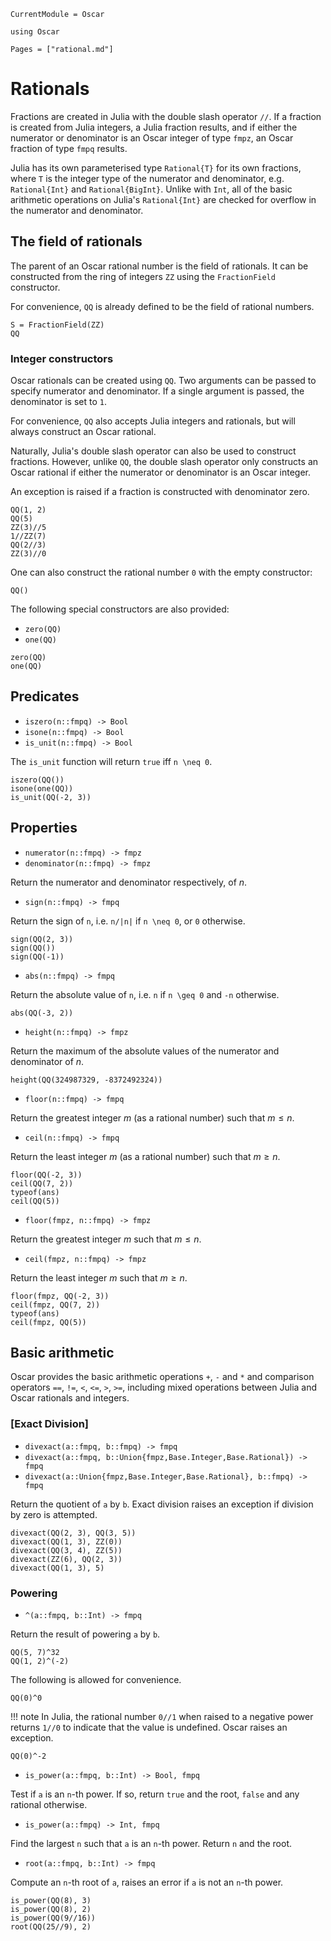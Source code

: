 ```@meta
CurrentModule = Oscar
```

```@setup oscar
using Oscar
```

```@contents
Pages = ["rational.md"]
```

# Rationals

Fractions are created in Julia with the double slash operator `//`. If a
fraction is created from Julia integers, a Julia fraction results, and if either
the numerator or denominator is an Oscar integer of type `fmpz`, an Oscar
fraction of type `fmpq` results.

Julia has its own parameterised type `Rational{T}` for its own fractions, where
`T` is the integer type of the numerator and denominator, e.g.
`Rational{Int}` and `Rational{BigInt}`. Unlike with `Int`, all of the basic
arithmetic operations on Julia's `Rational{Int}` are checked for overflow in
the numerator and denominator.

## The field of rationals

The parent of an Oscar rational number is the field of rationals. It can be
constructed from the ring of integers `ZZ` using the `FractionField`
constructor.

For convenience, `QQ` is already defined to be the field of rational numbers.

```@repl oscar
S = FractionField(ZZ)
QQ
```

### Integer constructors

Oscar rationals can be created using `QQ`. Two arguments can be passed to
specify numerator and denominator. If a single argument is passed, the
denominator is set to `1`.

For convenience, `QQ` also accepts Julia integers and rationals, but will
always construct an Oscar rational.

Naturally, Julia's double slash operator can also be used to construct
fractions. However, unlike `QQ`, the double slash operator only constructs an
Oscar rational if either the numerator or denominator is an Oscar integer.

An exception is raised if a fraction is constructed with denominator zero.

```@repl oscar
QQ(1, 2)
QQ(5)
ZZ(3)//5
1//ZZ(7)
QQ(2//3)
ZZ(3)//0
```
One can also construct the rational number ``0`` with the empty constructor:

```@repl oscar
QQ()
```

The following special constructors are also provided:

* `zero(QQ)`
* `one(QQ)`

```@repl oscar
zero(QQ)
one(QQ)
```

## Predicates

* `iszero(n::fmpq) -> Bool`
* `isone(n::fmpq) -> Bool`
* `is_unit(n::fmpq) -> Bool`

The `is_unit` function will return `true` iff ``n \neq 0``.

```@repl oscar
iszero(QQ())
isone(one(QQ))
is_unit(QQ(-2, 3))
```

## Properties

* `numerator(n::fmpq) -> fmpz`
* `denominator(n::fmpq) -> fmpz`

Return the numerator and denominator respectively, of $n$.

* `sign(n::fmpq) -> fmpq`

Return the sign of `n`, i.e. ``n/|n|`` if ``n \neq 0``, or ``0`` otherwise.

```@repl oscar
sign(QQ(2, 3))
sign(QQ())
sign(QQ(-1))
```

* `abs(n::fmpq) -> fmpq`

Return the absolute value of ``n``, i.e. ``n`` if ``n \geq 0`` and ``-n``
otherwise.


```@repl oscar
abs(QQ(-3, 2))
```

* `height(n::fmpq) -> fmpz`

Return the maximum of the absolute values of the numerator and denominator of
$n$.

```@repl oscar
height(QQ(324987329, -8372492324))
```

* `floor(n::fmpq) -> fmpq`

Return the greatest integer $m$ (as a rational number) such that $m \leq n$.

* `ceil(n::fmpq) -> fmpq`

Return the least integer $m$ (as a rational number) such that $m \geq n$.

```@repl oscar
floor(QQ(-2, 3))
ceil(QQ(7, 2))
typeof(ans)
ceil(QQ(5))
```
* `floor(fmpz, n::fmpq) -> fmpz`

Return the greatest integer $m$ such that $m \leq n$.

* `ceil(fmpz, n::fmpq) -> fmpz`

Return the least integer $m$ such that $m \geq n$.

```@repl oscar
floor(fmpz, QQ(-2, 3))
ceil(fmpz, QQ(7, 2))
typeof(ans)
ceil(fmpz, QQ(5))
```

## Basic arithmetic

Oscar provides the basic arithmetic operations `+`, `-` and `*` and comparison
operators `==`, `!=`, `<`, `<=`, `>`, `>=`, including mixed operations between
Julia and Oscar rationals and integers.

### [Exact Division]

* `divexact(a::fmpq, b::fmpq) -> fmpq`
* `divexact(a::fmpq, b::Union{fmpz,Base.Integer,Base.Rational}) -> fmpq`
* `divexact(a::Union{fmpz,Base.Integer,Base.Rational}, b::fmpq) -> fmpq`

Return the quotient of ``a`` by ``b``. Exact division raises an exception if
division by zero is attempted.

```@repl oscar
divexact(QQ(2, 3), QQ(3, 5))
divexact(QQ(1, 3), ZZ(0))
divexact(QQ(3, 4), ZZ(5))
divexact(ZZ(6), QQ(2, 3))
divexact(QQ(1, 3), 5)
```

### Powering

* `^(a::fmpq, b::Int) -> fmpq`

Return the result of powering ``a`` by ``b``.

```@repl oscar
QQ(5, 7)^32
QQ(1, 2)^(-2)
```

The following is allowed for convenience.

```@repl oscar
QQ(0)^0
```

!!! note
    In Julia, the rational number ``0//1`` when raised to a negative power
    returns ``1//0`` to indicate that the value is undefined. Oscar raises
    an exception.

```@repl oscar
QQ(0)^-2
```

* `is_power(a::fmpq, b::Int) -> Bool, fmpq`

Test if ``a`` is an ``n``-th power. If so, return ```true``` and the root,
```false``` and any rational otherwise.

* `is_power(a::fmpq) -> Int, fmpq`

Find the largest ``n`` such that ``a`` is an ``n``-th power. Return ``n`` and the root.

* `root(a::fmpq, b::Int) -> fmpq`

Compute an ``n``-th root of ``a``, raises an error if ``a`` is not an ``n``-th power.

```@repl oscar
is_power(QQ(8), 3)
is_power(QQ(8), 2)
is_power(QQ(9//16))
root(QQ(25//9), 2)
```

